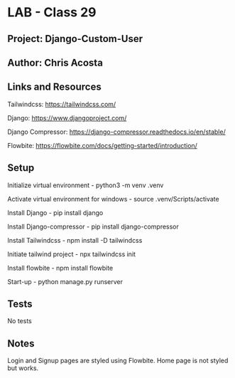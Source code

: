 # LAB - Class 29

## Project: Django-Custom-User

## Author: Chris Acosta

## Links and Resources

Tailwindcss: https://tailwindcss.com/

Django: https://www.djangoproject.com/

Django Compressor: https://django-compressor.readthedocs.io/en/stable/

Flowbite: https://flowbite.com/docs/getting-started/introduction/

## Setup

Initialize virtual environment - python3 -m venv .venv

Activate virtual environment for windows - source .venv/Scripts/activate

Install Django - pip install django

Install Django-compressor - pip install django-compressor

Install Tailwindcss - npm install -D tailwindcss

Initiate tailwind project - npx tailwindcss init

Install flowbite - npm install flowbite

Start-up - python manage.py runserver

## Tests

No tests

## Notes

Login and Signup pages are styled using Flowbite. Home page is not styled but works.

